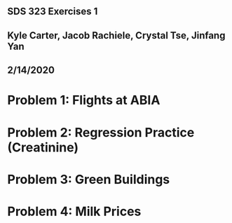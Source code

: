 SDS 323 Exercises 1
-------------------

Kyle Carter, Jacob Rachiele, Crystal Tse, Jinfang Yan
-----------------------------------------------------

2/14/2020
---------

Problem 1: Flights at ABIA
==========================

Problem 2: Regression Practice (Creatinine)
===========================================

Problem 3: Green Buildings
==========================

Problem 4: Milk Prices
======================
